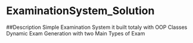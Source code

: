 # ExaminationSystem_Solution

##Description
Simple Examination System it built totaly with OOP Classes Dynamic Exam Generation with two Main Types of Exam
